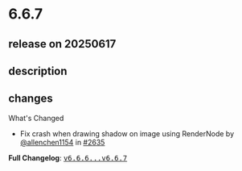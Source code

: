 # 6.6.7

## release on 20250617
## description
## changes
What's Changed

* Fix crash when drawing shadow on image using RenderNode by <a class="user-mention notranslate" data-hovercard-type="user" data-hovercard-url="/users/allenchen1154/hovercard" data-octo-click="hovercard-link-click" data-octo-dimensions="link_type:self" href="https://github.com/allenchen1154">@allenchen1154</a> in <a class="issue-link js-issue-link" data-error-text="Failed to load title" data-id="3062280066" data-permission-text="Title is private" data-url="https://github.com/airbnb/lottie-android/issues/2635" data-hovercard-type="pull_request" data-hovercard-url="/airbnb/lottie-android/pull/2635/hovercard" href="https://github.com/airbnb/lottie-android/pull/2635">#2635</a>

<strong>Full Changelog</strong>: <a class="commit-link" href="https://github.com/airbnb/lottie-android/compare/v6.6.6...v6.6.7"><tt>v6.6.6...v6.6.7</tt></a>

